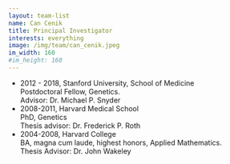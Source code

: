 ```yaml
---
layout: team-list
name: Can Cenik
title: Principal Investigator
interests: everything
image: /img/team/can_cenik.jpeg
im_width: 160
#im_height: 160
---
```

* 2012 - 2018, Stanford University, School of Medicine  
Postdoctoral Fellow, Genetics.  
Advisor: Dr. Michael P. Snyder  
* 2008-2011, Harvard Medical School  
PhD, Genetics   
Thesis advisor: Dr. Frederick P. Roth  
* 2004-2008, Harvard College  
BA, magna cum laude, highest honors, Applied Mathematics.  
Thesis Advisor: Dr. John Wakeley  
